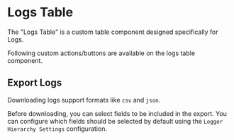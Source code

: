 # Logs Table

The "Logs Table" is a custom table component designed specifically for Logs.

Following custom actions/buttons are available on the logs table component.

## Export Logs

Downloading logs support formats like `csv` and `json`.

Before downloading, you can select fields to be included in the export.
You can configure which fields should be selected by default using the `Logger Hierarchy Settings` configuration.

